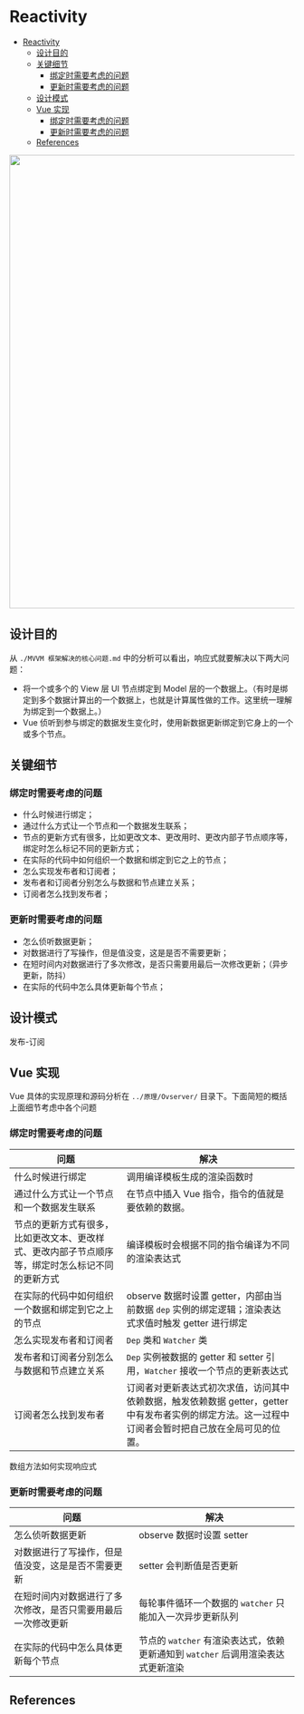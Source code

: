 # Reactivity


<!-- TOC -->

- [Reactivity](#reactivity)
    - [设计目的](#设计目的)
    - [关键细节](#关键细节)
        - [绑定时需要考虑的问题](#绑定时需要考虑的问题)
        - [更新时需要考虑的问题](#更新时需要考虑的问题)
    - [设计模式](#设计模式)
    - [Vue 实现](#vue-实现)
        - [绑定时需要考虑的问题](#绑定时需要考虑的问题-1)
        - [更新时需要考虑的问题](#更新时需要考虑的问题-1)
    - [References](#references)

<!-- /TOC -->

<img src="./images/01.awebp" width="800" style="display: block; margin: 5px 0 10px;" />


## 设计目的
从 `./MVVM 框架解决的核心问题.md` 中的分析可以看出，响应式就要解决以下两大问题：
* 将一个或多个的 View 层 UI 节点绑定到 Model 层的一个数据上。（有时是绑定到多个数据计算出的一个数据上，也就是计算属性做的工作。这里统一理解为绑定到一个数据上。）
* Vue 侦听到参与绑定的数据发生变化时，使用新数据更新绑定到它身上的一个或多个节点。


## 关键细节
### 绑定时需要考虑的问题
* 什么时候进行绑定；
* 通过什么方式让一个节点和一个数据发生联系；
* 节点的更新方式有很多，比如更改文本、更改用时、更改内部子节点顺序等，绑定时怎么标记不同的更新方式；
* 在实际的代码中如何组织一个数据和绑定到它之上的节点；
* 怎么实现发布者和订阅者；
* 发布者和订阅者分别怎么与数据和节点建立关系；
* 订阅者怎么找到发布者；

### 更新时需要考虑的问题
* 怎么侦听数据更新；
* 对数据进行了写操作，但是值没变，这是是否不需要更新；
* 在短时间内对数据进行了多次修改，是否只需要用最后一次修改更新；（异步更新，防抖）
* 在实际的代码中怎么具体更新每个节点；


## 设计模式
发布-订阅


## Vue 实现
Vue 具体的实现原理和源码分析在 `../原理/Ovserver/` 目录下。下面简短的概括上面细节考虑中各个问题

### 绑定时需要考虑的问题
问题 | 解决
--|--
什么时候进行绑定 | 调用编译模板生成的渲染函数时
通过什么方式让一个节点和一个数据发生联系 | 在节点中插入 Vue 指令，指令的值就是要依赖的数据。
节点的更新方式有很多，比如更改文本、更改样式、更改内部子节点顺序等，绑定时怎么标记不同的更新方式 | 编译模板时会根据不同的指令编译为不同的渲染表达式
在实际的代码中如何组织一个数据和绑定到它之上的节点 | observe 数据时设置 getter，内部由当前数据 `dep` 实例的绑定逻辑；渲染表达式求值时触发 getter 进行绑定
怎么实现发布者和订阅者 | `Dep` 类和 `Watcher` 类
发布者和订阅者分别怎么与数据和节点建立关系 | `Dep` 实例被数据的 getter 和 setter 引用，`Watcher` 接收一个节点的更新表达式
订阅者怎么找到发布者 | 订阅者对更新表达式初次求值，访问其中依赖数据，触发依赖数据 getter，getter 中有发布者实例的绑定方法。这一过程中订阅者会暂时把自己放在全局可见的位置。
数组方法如何实现响应式

### 更新时需要考虑的问题
问题 | 解决
--|--
怎么侦听数据更新 | observe 数据时设置 setter
对数据进行了写操作，但是值没变，这是是否不需要更新 | setter 会判断值是否更新
在短时间内对数据进行了多次修改，是否只需要用最后一次修改更新 | 每轮事件循环一个数据的 `watcher` 只能加入一次异步更新队列
在实际的代码中怎么具体更新每个节点 | 节点的 `watcher` 有渲染表达式，依赖更新通知到 `watcher` 后调用渲染表达式更新渲染


## References
